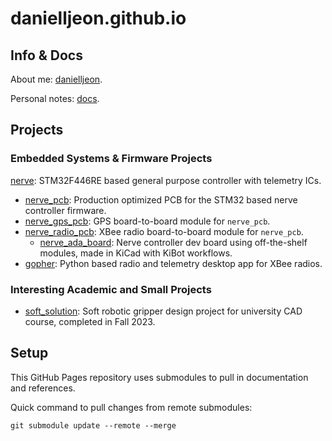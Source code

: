 # danielljeon.github.io

## Info & Docs

About me: [danielljeon](danielljeon).

Personal notes: [docs](docs).

## Projects

### Embedded Systems & Firmware Projects

[nerve](https://github.com/danielljeon/nerve): STM32F446RE based general purpose
controller with telemetry ICs.

- [nerve_pcb](https://github.com/danielljeon/nerve_pcb): Production optimized
  PCB for the STM32 based nerve controller firmware.
- [nerve_gps_pcb](https://github.com/danielljeon/nerve_gps_pcb): GPS
  board-to-board module for `nerve_pcb`.
- [nerve_radio_pcb](https://github.com/danielljeon/nerve_radio_pcb): XBee radio
  board-to-board module for `nerve_pcb`.
    - [nerve_ada_board](https://github.com/danielljeon/nerve_ada_board): Nerve
      controller dev board using off-the-shelf modules, made in KiCad with KiBot
      workflows.
- [gopher](https://github.com/danielljeon/gopher): Python based radio and
  telemetry desktop app for XBee radios.

### Interesting Academic and Small Projects

- [soft_solution](https://github.com/danielljeon/soft_solution): Soft robotic
  gripper design project for university CAD course, completed in Fall 2023.

## Setup

This GitHub Pages repository uses submodules to pull in documentation and
references.

Quick command to pull changes from remote submodules:

```shell
git submodule update --remote --merge
```

